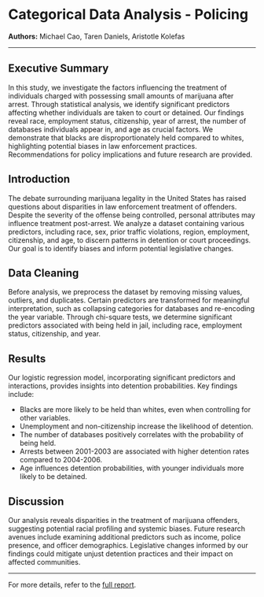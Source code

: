 # Categorical Data Analysis - Policing

**Authors:** Michael Cao, Taren Daniels, Aristotle Kolefas 

---

## Executive Summary

In this study, we investigate the factors influencing the treatment of individuals charged with possessing small amounts of marijuana after arrest. Through statistical analysis, we identify significant predictors affecting whether individuals are taken to court or detained. Our findings reveal race, employment status, citizenship, year of arrest, the number of databases individuals appear in, and age as crucial factors. We demonstrate that blacks are disproportionately held compared to whites, highlighting potential biases in law enforcement practices. Recommendations for policy implications and future research are provided.

## Introduction

The debate surrounding marijuana legality in the United States has raised questions about disparities in law enforcement treatment of offenders. Despite the severity of the offense being controlled, personal attributes may influence treatment post-arrest. We analyze a dataset containing various predictors, including race, sex, prior traffic violations, region, employment, citizenship, and age, to discern patterns in detention or court proceedings. Our goal is to identify biases and inform potential legislative changes.

## Data Cleaning

Before analysis, we preprocess the dataset by removing missing values, outliers, and duplicates. Certain predictors are transformed for meaningful interpretation, such as collapsing categories for databases and re-encoding the year variable. Through chi-square tests, we determine significant predictors associated with being held in jail, including race, employment status, citizenship, and year.

## Results

Our logistic regression model, incorporating significant predictors and interactions, provides insights into detention probabilities. Key findings include:

- Blacks are more likely to be held than whites, even when controlling for other variables.
- Unemployment and non-citizenship increase the likelihood of detention.
- The number of databases positively correlates with the probability of being held.
- Arrests between 2001-2003 are associated with higher detention rates compared to 2004-2006.
- Age influences detention probabilities, with younger individuals more likely to be detained.

## Discussion

Our analysis reveals disparities in the treatment of marijuana offenders, suggesting potential racial profiling and systemic biases. Future research avenues include examining additional predictors such as income, police presence, and officer demographics. Legislative changes informed by our findings could mitigate unjust detention practices and their impact on affected communities.

---

For more details, refer to the [full report](https://github.com/mic-cao/Policing/blob/main/Written%20Report.pdf).
